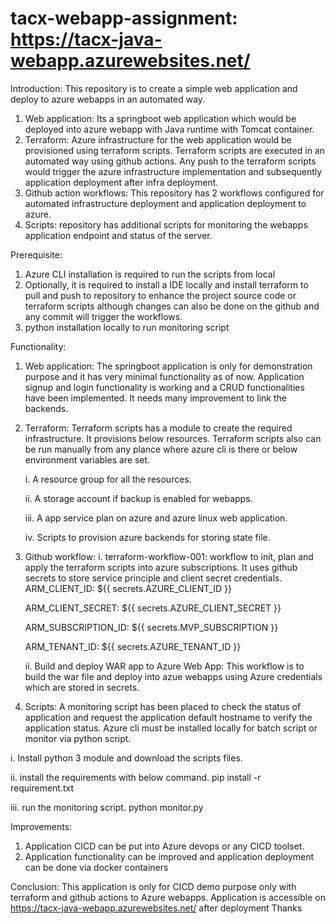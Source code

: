 # tacx-webapp-assignment: https://tacx-java-webapp.azurewebsites.net/
Introduction: This repository is to create a simple web application and deploy to azure webapps in an automated way.
1.  Web application: Its a springboot web application which would be deployed into azure webapp with Java runtime with Tomcat container.
2.  Terraform:  Azure infrastructure for the web application would be provisioned using terraform scripts. Terraform scripts are executed in an automated way using github actions. Any push to the terraform scripts would trigger the azure infrastructure implementation and subsequently application deployment after infra         deployment.
3.  Github action workflows: This repository has 2 workflows configured for automated infrastructure deployment and application deployment to azure.
4.  Scripts:  repository has additional scripts for monitoring the webapps application endpoint and status of the server.

Prerequisite: 
1.  Azure CLI installation is required to run the scripts from local
2.  Optionally, it is required to install a IDE locally and install terraform to pull and push to repository to enhance the project source code or terraform scripts although changes can also be done on the github and any commit will trigger the workflows.
3.  python installation locally to run monitoring script

Functionality:
1. Web application: The springboot application is only for demonstration purpose and it has very minimal functionality as of now. Application signup and login functionality is working and a CRUD functionalities have been implemented. It needs many improvement to link the backends.
2. Terraform: Terraform scripts has a module to create the required infrastructure. It provisions below resources. Terraform scripts also can be run manually from any plance where azure cli is there or below environment variables are set.

   i.   A resource group for all the resources.
   
   ii.  A storage account if backup is enabled for webapps.
   
   iii. A app service plan on azure and azure linux web application.
   
   iv.  Scripts to provision azure backends for storing state file.
   
3.  Github workflow:
    i.  terraform-workflow-001: workflow to init, plan and apply the terraform scripts into azure subscriptions. It uses github secrets to store service principle and client secret credentials.
    ARM_CLIENT_ID: ${{ secrets.AZURE_CLIENT_ID }}
    
    ARM_CLIENT_SECRET: ${{ secrets.AZURE_CLIENT_SECRET }}
    
    ARM_SUBSCRIPTION_ID: ${{ secrets.MVP_SUBSCRIPTION }}
    
    ARM_TENANT_ID: ${{ secrets.AZURE_TENANT_ID }}
    
    ii. Build and deploy WAR app to Azure Web App: This workflow is to build the war file and deploy into azue webapps using Azure credentials which are stored in secrets.
    
4.  Scripts:  A monitoring script has been placed to check the status of application and request the application default hostname to verify the application status. Azure cli must be installed locally for batch script or monitor via python script.

   i. Install python 3 module and download the scripts files.
   
   ii. install the requirements with below command. pip install -r requirement.txt
   
   iii. run the monitoring script. python monitor.py

Improvements:
1.  Application CICD can be put into Azure devops or any CICD toolset.
2.  Application functionality can be improved and application deployment can be done via docker containers

Conclusion:
This application is only for CICD demo purpose only with terraform and github actions to Azure webapps.
Application is accessible on https://tacx-java-webapp.azurewebsites.net/ after deployment 
Thanks
